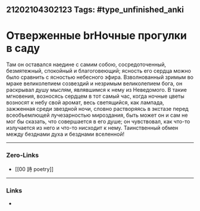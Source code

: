 21202104302123
Tags: #type_unfinished_anki
---
# Отверженные brНочные прогулки в саду

Там он оставался наедине с самим собою, сосредоточенный, безмятежный, спокойный и благоговеющий; ясность его сердца можно было сравнить с ясностью небесного эфира. Взволнованный зримым во мраке великолепием созвездий и незримым великолепием бога, он раскрывал душу мыслям, являвшимся к нему из Неведомого. В такие мгновения, возносясь сердцем в тот самый час, когда ночные цветы возносят к небу свой аромат, весь светящийся, как лампада, зажженная среди звездной ночи, словно растворяясь в экстазе перед всеобъемлющей лучезарностью мироздания, быть может он и сам не мог бы сказать, что совершается в его душе; он чувствовал, как что-то излучается из него и что-то нисходит к нему. Таинственный обмен между безднами духа и безднами вселенной!

---
### Zero-Links
- [[00 詩 poetry]]
---
### Links
-